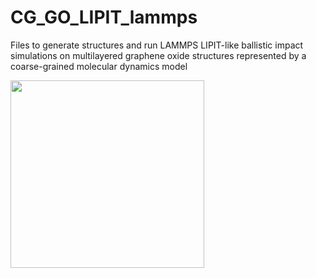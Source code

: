 # CG_GO_LIPIT_lammps
Files to generate structures and run LAMMPS LIPIT-like ballistic impact simulations on multilayered graphene oxide structures represented by a coarse-grained molecular dynamics model

<img src='https://drive.google.com/uc?id=15AQClNzgdR7renqEzswIjGi6LBqTADnq' width="310" height="300">
